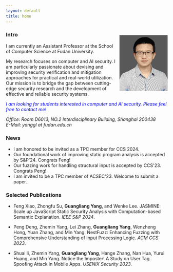 ```yaml
---
layout: default
title: home
---
```



<img width="150px"  style="float:right; margin-left:10px;margin-top:20px;" src="./pictures/self.jpg">

### Intro

I am currently an Assistant Professor at the School of Computer Science at Fudan University. 

My research focuses on computer and AI security. I am particularly passionate about devising and improving security verification and mitigation approaches for practical and real-world utilization. Our mission is to bridge the gap between cutting-edge security research and the development of effective and reliable security systems.
   
<span style="color:blue">*I am looking for students interested in computer and AI security. Please feel free to contact me!*</span>  

<em> Office: Room D6013, NO.2 Interdisciplinary Building, Shanghai 200438</em>  
<em> E-Mail: yanggl at fudan.edu.cn</em>    


### News
- I am honored to be invited as a TPC member for CCS 2024.  
- Our foundational work of improving static program analysis is accepted by S&P'24. Congrats Feng!  
- Our fuzzing work for handling structural input is accepted by CCS'23. Congrats Peng! 
- I am invited to be a TPC member of ACSEC'23. Welcome to submit a paper.  


### Selected Publications

- Feng Xiao, Zhongfu Su, **Guangliang Yang**, and Wenke Lee. JASMINE: Scale up JavaScript Static Security Analysis with Computation-based Semantic Explanation. *IEEE S&P 2024*.

- Peng Deng, Zhemin Yang, Lei Zhang, **Guangliang Yang**, Wenzheng Hong, Yuan Zhang, and Min Yang. NestFuzz: Enhancing Fuzzing with Comprehensive Understanding of Input Processing Logic. *ACM CCS 2023*.   
    
- Shuai li, Zhemin Yang, **Guangliang Yang**, Hange Zhang, Nan Hua, Yurui Huang, and Min Yang.  Notice the Imposter! A Study on User Tag Spoofing Attack in Mobile Apps. *USENIX Security 2023*.
